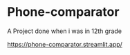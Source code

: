 # Phone-comparator
A Project done when i was in 12th grade

https://phone-comparator.streamlit.app/
